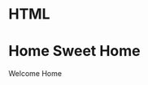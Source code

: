 # HTML

<!DOCTYPE html>
<html>

<head>
<title>Sweet Home</title>
</head>

<body>
<h1>Home Sweet Home</h1>
<p>Welcome Home</p>
</body>

</html>
